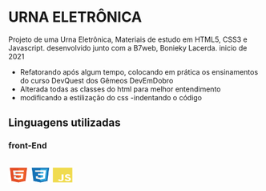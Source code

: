  # URNA ELETRÔNICA

 Projeto de  uma Urna Eletrônica, Materiais de estudo em HTML5, CSS3 e Javascript. desenvolvido junto com a B7web, Bonieky Lacerda. inicio de 2021
 
 - Refatorando após algum tempo, colocando em prática os ensinamentos do curso DevQuest dos Gêmeos DevEmDobro
 - Alterada todas as classes do html para melhor entendimento
 - modificando a estilização do css
 -indentando o código
 
 ## Linguagens utilizadas

 ### front-End
 
 <div style="display: inline_block"><br>
  <img align="center" alt="HTML" height="30" width="40" src="https://raw.githubusercontent.com/devicons/devicon/master/icons/html5/html5-original.svg">
  <img align="center" alt="CSS" height="30" width="40" src="https://raw.githubusercontent.com/devicons/devicon/master/icons/css3/css3-original.svg">
  <img align="center" alt="Js" height="30" width="40" src="https://raw.githubusercontent.com/devicons/devicon/master/icons/javascript/javascript-plain.svg">
</div>

